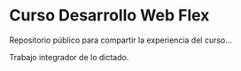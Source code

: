 # Curso Desarrollo Web Flex

Repositorio público para compartir la experiencia del curso...

Trabajo integrador de lo dictado.
